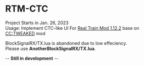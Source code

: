 # RTM-CTC
Project Starts in Jan. 26, 2023  
Usage: Implement CTC-like UI For [Real Train Mod 1.12.2](https://www.curseforge.com/minecraft/mc-mods/realtrainmod) base on [CC:TWEAKED](https://tweaked.cc/) mod

BlockSignalRX/TX.lua is abandoned due to low effeciency.  
Please use **AnotherBlockSignalRX/TX.lua**.

-- **Still in development** --
